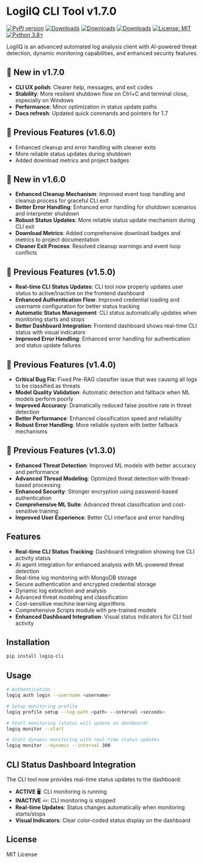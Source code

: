 # LogiIQ CLI Tool v1.7.0

[![PyPI version](https://badge.fury.io/py/logiq-cli.svg)](https://badge.fury.io/py/logiq-cli)
[![Downloads](https://pepy.tech/badge/logiq-cli)](https://pepy.tech/project/logiq-cli)
[![Downloads](https://pepy.tech/badge/logiq-cli/month)](https://pepy.tech/project/logiq-cli)
[![Downloads](https://pepy.tech/badge/logiq-cli/week)](https://pepy.tech/project/logiq-cli)
[![License: MIT](https://img.shields.io/badge/License-MIT-yellow.svg)](https://opensource.org/licenses/MIT)
[![Python 3.8+](https://img.shields.io/badge/python-3.8+-blue.svg)](https://www.python.org/downloads/)

LogiIQ is an advanced automated log analysis client with AI-powered threat detection, dynamic monitoring capabilities, and enhanced security features.

## 🚀 New in v1.7.0

- **CLI UX polish**: Clearer help, messages, and exit codes
- **Stability**: More resilient shutdown flow on Ctrl+C and terminal close, especially on Windows
- **Performance**: Minor optimization in status update paths
- **Docs refresh**: Updated quick commands and pointers for 1.7

## 🔧 Previous Features (v1.6.0)

- Enhanced cleanup and error handling with cleaner exits
- More reliable status updates during shutdown
- Added download metrics and project badges

## 🚀 New in v1.6.0

- **Enhanced Cleanup Mechanism**: Improved event loop handling and cleanup process for graceful CLI exit
- **Better Error Handling**: Enhanced error handling for shutdown scenarios and interpreter shutdown
- **Robust Status Updates**: More reliable status update mechanism during CLI exit
- **Download Metrics**: Added comprehensive download badges and metrics to project documentation
- **Cleaner Exit Process**: Resolved cleanup warnings and event loop conflicts

## 🔧 Previous Features (v1.5.0)

- **Real-time CLI Status Updates**: CLI tool now properly updates user status to active/inactive on the frontend dashboard
- **Enhanced Authentication Flow**: Improved credential loading and username configuration for better status tracking
- **Automatic Status Management**: CLI status automatically updates when monitoring starts and stops
- **Better Dashboard Integration**: Frontend dashboard shows real-time CLI status with visual indicators
- **Improved Error Handling**: Enhanced error handling for authentication and status update failures

## 🔧 Previous Features (v1.4.0)

- **Critical Bug Fix**: Fixed Pre-RAG classifier issue that was causing all logs to be classified as threats
- **Model Quality Validation**: Automatic detection and fallback when ML models perform poorly
- **Improved Accuracy**: Dramatically reduced false positive rate in threat detection
- **Better Performance**: Enhanced classification speed and reliability
- **Robust Error Handling**: More reliable system with better fallback mechanisms

## 🔧 Previous Features (v1.3.0)

- **Enhanced Threat Detection**: Improved ML models with better accuracy and performance
- **Advanced Thread Modeling**: Optimized threat detection with thread-based processing
- **Enhanced Security**: Stronger encryption using password-based authentication
- **Comprehensive ML Suite**: Advanced threat classification and cost-sensitive training
- **Improved User Experience**: Better CLI interface and error handling

## Features

- **Real-time CLI Status Tracking**: Dashboard integration showing live CLI activity status
- AI agent integration for enhanced analysis with ML-powered threat detection
- Real-time log monitoring with MongoDB storage
- Secure authentication and encrypted credential storage
- Dynamic log extraction and analysis
- Advanced threat modeling and classification
- Cost-sensitive machine learning algorithms
- Comprehensive Scripts module with pre-trained models
- **Enhanced Dashboard Integration**: Visual status indicators for CLI tool activity

## Installation

```bash
pip install logiq-cli
```

## Usage

```bash
# Authentication
logiq auth login --username <username>

# Setup monitoring profile
logiq profile setup --log-path <path> --interval <seconds>

# Start monitoring (status will update on dashboard)
logiq monitor --start

# Start dynamic monitoring with real-time status updates
logiq monitor --dynamic --interval 300
```

## CLI Status Dashboard Integration

The CLI tool now provides real-time status updates to the dashboard:

- **ACTIVE** 🖥️: CLI monitoring is running
- **INACTIVE** 💤: CLI monitoring is stopped
- **Real-time Updates**: Status changes automatically when monitoring starts/stops
- **Visual Indicators**: Clear color-coded status display on the dashboard

## License

MIT License
